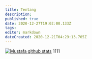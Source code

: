 ```yaml
---
title: Tentang
description: 
published: true
date: 2020-12-27T19:02:00.133Z
tags: 
editor: markdown
dateCreated: 2020-12-21T04:29:13.705Z
---
```


[![Mustafa github stats](https://github-readme-stats.vercel.app/api?username=sampah92&count_private=true&show_icons=true&theme=chartreuse-dark)](https://github.com/sampah92)
1111